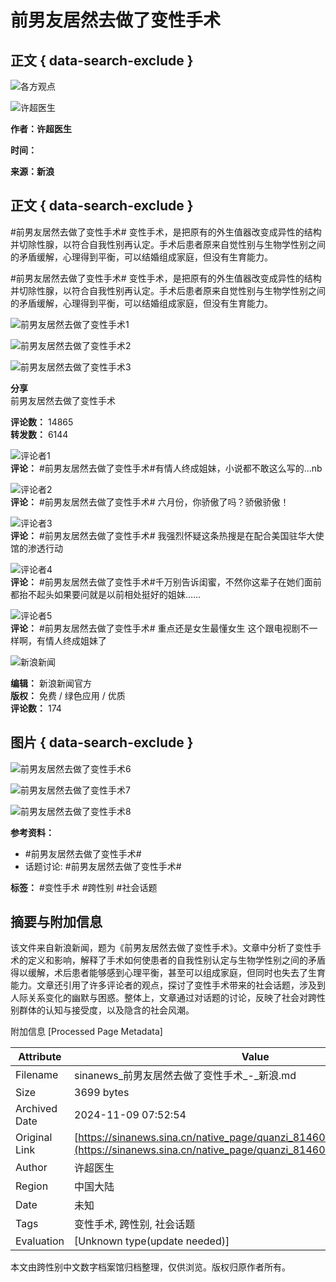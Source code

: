 # 前男友居然去做了变性手术

## 正文 { data-search-exclude }


![各方观点](https://n.sinaimg.cn/default/f91e03ed/20220119/QuanZi@3x.png)

![许超医生](https://n.sinaimg.cn/sinakd10216/360/w180h180/20210225/94b3-kkmphpt1442294.jpg)

**作者：许超医生**

**时间：** 

**来源：新浪**

## 正文 { data-search-exclude }

#前男友居然去做了变性手术# 变性手术，是把原有的外生值器改变成异性的结构并切除性腺，以符合自我性别再认定。手术后患者原来自觉性别与生物学性别之间的矛盾缓解，心理得到平衡，可以结婚组成家庭，但没有生育能力。 

#前男友居然去做了变性手术# 变性手术，是把原有的外生值器改变成异性的结构并切除性腺，以符合自我性别再认定。手术后患者原来自觉性别与生物学性别之间的矛盾缓解，心理得到平衡，可以结婚组成家庭，但没有生育能力。

![前男友居然去做了变性手术1](https://z0.sinaimg.cn/auto/crop?img=https%3A%2F%2Fwx1.sinaimg.cn%2Foriginal%2F006wFlO0ly1hfcux0qi0yg308w050npf.gif&size=360_360&focus=center&keep_quality=1&sharp=1)

![前男友居然去做了变性手术2](https://z0.sinaimg.cn/auto/crop?img=https%3A%2F%2Fwx1.sinaimg.cn%2Foriginal%2F006wFlO0ly1hfcux1xyx7g308w050qv7.gif&size=360_360&focus=center&keep_quality=1&sharp=1)

![前男友居然去做了变性手术3](https://z0.sinaimg.cn/auto/crop?img=https%3A%2F%2Fwx1.sinaimg.cn%2Foriginal%2F006wFlO0ly1hfcuwzfbw2g308w050e82.gif&size=360_360&focus=center&keep_quality=1&sharp=1)

**分享**  
前男友居然去做了变性手术  

**评论数：** 14865  
**转发数：** 6144

![评论者1](https://tvax1.sinaimg.cn/crop.0.0.512.512.180/6523b58bly8hun56tkt51j20e80e8q47.jpg)  
**评论：** #前男友居然去做了变性手术#有情人终成姐妹，小说都不敢这么写的…nb

![评论者2](https://tvax1.sinaimg.cn/crop.0.0.1080.1080.180/008u4vYnly8h6ljhhjna3j30u00u0djq.jpg)  
**评论：** #前男友居然去做了变性手术# 六月份，你骄傲了吗？骄傲骄傲！

![评论者3](https://tvax1.sinaimg.cn/crop.0.0.452.452.180/008kv3W8ly8hrwl06zyk3j30ck0ck74o.jpg)  
**评论：** #前男友居然去做了变性手术# 我强烈怀疑这条热搜是在配合美国驻华大使馆的渗透行动

![评论者4](https://n.sinaimg.cn/sinakd10210/360/w180h180/20220826/fc9a-aaafa6536fea72f8aec9753f17fd7cb8.jpg)  
**评论：** #前男友居然去做了变性手术#千万别告诉闺蜜，不然你这辈子在她们面前都抬不起头如果要问就是以前相处挺好的姐妹……

![评论者5](https://n.sinaimg.cn/sinakd10200/360/w180h180/20220106/f399-b3d06c85f7f2e66107a36792dc2cd22b.jpg)  
**评论：** #前男友居然去做了变性手术# 重点还是女生最懂女生 这个跟电视剧不一样啊，有情人终成姐妹了

![新浪新闻](https://n.sinaimg.cn/default/80905340/20200331/sinalogo.png)  

**编辑：** 新浪新闻官方  
**版权：** 免费 / 绿色应用 / 优质  
**评论数：** 174  

## 图片 { data-search-exclude }
![前男友居然去做了变性手术6](https://wx1.sinaimg.cn/large/006MsevZgy1hfcsh7kahnj30qo0etacl.jpg)  

![前男友居然去做了变性手术7](https://z0.sinaimg.cn/auto/crop?img=https%3A%2F%2Fwx1.sinaimg.cn%2Flarge%2F0070TSJaly1hfcviahcx9j30eq0l1n1f.jpg&size=360_360&focus=center&keep_quality=1&sharp=1)

![前男友居然去做了变性手术8](https://z0.sinaimg.cn/auto/crop?img=https%3A%2F%2Fwx1.sinaimg.cn%2Flarge%2F0070TSJaly1hfcvia6niwj30e60mi10t.jpg&size=360_360&focus=center&keep_quality=1&sharp=1)

**参考资料：** 
- #前男友居然去做了变性手术#
- 话题讨论: #前男友居然去做了变性手术#

**标签：** #变性手术 #跨性别 #社会话题

## 摘要与附加信息

<!-- tcd_abstract -->
该文件来自新浪新闻，题为《前男友居然去做了变性手术》。文章中分析了变性手术的定义和影响，解释了手术如何使患者的自我性别认定与生物学性别之间的矛盾得以缓解，术后患者能够感到心理平衡，甚至可以组成家庭，但同时也失去了生育能力。文章还引用了许多评论者的观点，探讨了变性手术带来的社会话题，涉及到人际关系变化的幽默与困惑。整体上，文章通过对话题的讨论，反映了社会对跨性别群体的认知与接受度，以及隐含的社会风潮。
<!-- tcd_abstract_end -->

附加信息 [Processed Page Metadata]

| Attribute       | Value                                  |
|-----------------|----------------------------------------|
| Filename        | sinanews_前男友居然去做了变性手术_-_新浪.md                             |
| Size            | 3699 bytes                           |
| Archived Date   | 2024-11-09 07:52:54                             |
| Original Link   | [https://sinanews.sina.cn/native_page/quanzi_814604800018784257.html](https://sinanews.sina.cn/native_page/quanzi_814604800018784257.html)                       |
| Author          | 许超医生                               |
| Region          | 中国大陆                               |
| Date            | 未知                                 |
| Tags            | 变性手术, 跨性别, 社会话题                                 |
| Evaluation            | [Unknown type(update needed)]                                 |
<!-- tcd_table_end -->

本文由跨性别中文数字档案馆归档整理，仅供浏览。版权归原作者所有。
